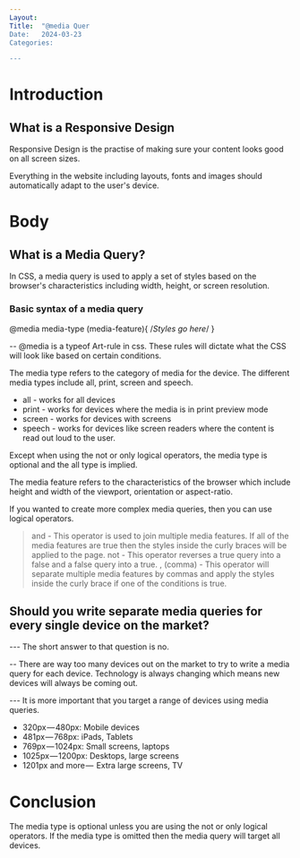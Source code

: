 ```yaml
---
Layout:
Title:	"@media Quer
Date:	2024-03-23
Categories:

---
```


# Introduction

## What is a Responsive Design

Responsive Design is the practise of making sure your content looks good on all screen sizes.

 Everything in the website including layouts, fonts and images should automatically adapt to the user's device.

# Body

## What is a Media Query?

In CSS, a media query is used to apply a set of styles based on the browser's characteristics including width, height, or screen resolution.

### Basic syntax of a media query

@media media-type (media-feature){
/*Styles go here*/
}

-- @media is a typeof Art-rule in css.
These rules will dictate what the CSS will look like based on certain conditions.

The media type refers to the category of media for the device. The different media types include all, print, screen and speech.

* all - works for all devices
* print - works for devices where the media is in print preview mode
* screen - works for devices with screens
* speech - works for devices like screen readers where the content is read out loud to the user.

Except when using the not or only logical operators, the media type is optional and the all type is implied.

The media feature refers to the characteristics of the browser which include height and width of the viewport, orientation or aspect-ratio.

If you wanted to create more complex media queries, then you can use logical operators.  

> and - This operator is used to join multiple media features. If all of the media features are true then the styles inside the curly braces will be applied to the page.
> not - This operator reverses a true query into a false and a false query into a true.
>, (comma) - This operator will separate multiple media features by commas and apply the styles inside the curly brace if one of the conditions is true.

## Should you write separate media queries for every single device on the market?

  --- The short answer to that question is no.

-- There are way too many devices out on the market to try to write a media query for each device.   Technology is always changing which means new devices will always be coming out.

--- It is more important that you target a range of devices using media queries.

- 320px — 480px: Mobile devices
- 481px — 768px: iPads, Tablets
- 769px — 1024px: Small screens, laptops
- 1025px — 1200px: Desktops, large screens
- 1201px and more —  Extra large screens, TV

# Conclusion

The media type is optional unless you are using the not or only logical operators. If the media type is omitted then the media query will target all devices.